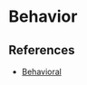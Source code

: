 # Behavior

## References

- [Behavioral](https://www.notion.so/Behavioral-1dac0f5171ec800197dee6d94e7a88a1?pvs=4)